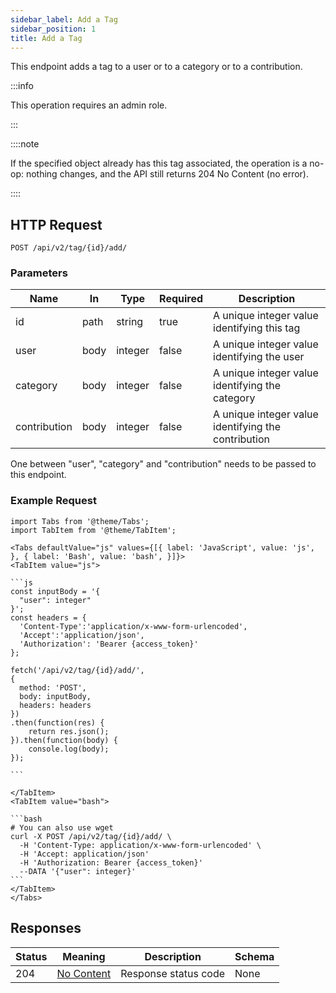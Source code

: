 ```yaml
---
sidebar_label: Add a Tag
sidebar_position: 1
title: Add a Tag
---
```


This endpoint adds a tag to a user or to a category or to a contribution.

:::info

This operation requires an admin role.

:::

::::note

If the specified object already has this tag associated, the operation is a no-op: nothing changes, and the API still
returns 204 No Content (no error).

::::

## HTTP Request

`POST /api/v2/tag/{id}/add/`

### Parameters

| Name         | In   | Type    | Required | Description                                         |
|--------------|------|---------|----------|-----------------------------------------------------|
| id           | path | string  | true     | A unique integer value identifying this tag         |
| user         | body | integer | false    | A unique integer value identifying the user         |
| category     | body | integer | false    | A unique integer value identifying the category     |
| contribution | body | integer | false    | A unique integer value identifying the contribution |

One between "user", "category" and "contribution" needs to be passed to this endpoint.

### Example Request

````mdx-code-block
import Tabs from '@theme/Tabs';
import TabItem from '@theme/TabItem';

<Tabs defaultValue="js" values={[{ label: 'JavaScript', value: 'js', }, { label: 'Bash', value: 'bash', }]}>
<TabItem value="js">

```js
const inputBody = '{
  "user": integer"
}';
const headers = {
  'Content-Type':'application/x-www-form-urlencoded',
  'Accept':'application/json',
  'Authorization': 'Bearer {access_token}'
};

fetch('/api/v2/tag/{id}/add/',
{
  method: 'POST',
  body: inputBody,
  headers: headers
})
.then(function(res) {
    return res.json();
}).then(function(body) {
    console.log(body);
});

```

</TabItem>
<TabItem value="bash">

```bash
# You can also use wget
curl -X POST /api/v2/tag/{id}/add/ \
  -H 'Content-Type: application/x-www-form-urlencoded' \
  -H 'Accept: application/json'
  -H 'Authorization: Bearer {access_token}'
  --DATA '{"user": integer}'
```
</TabItem>
</Tabs>
````

## Responses

| Status | Meaning                                                         | Description          | Schema |
|--------|-----------------------------------------------------------------|----------------------|--------|
| 204    | [No Content](https://tools.ietf.org/html/rfc7231#section-6.3.5) | Response status code | None   |




